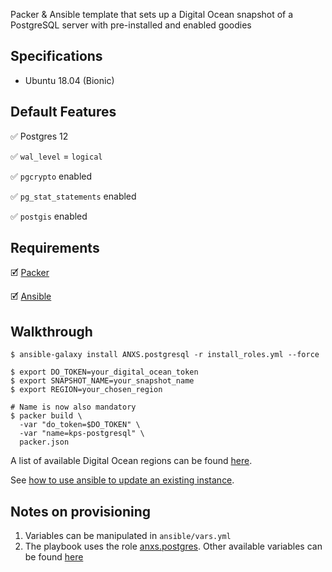 Packer & Ansible template that sets up a Digital Ocean snapshot of a PostgreSQL server with pre-installed and enabled goodies

## Specifications
- Ubuntu 18.04 (Bionic)

## Default Features
✅ Postgres 12

✅ `wal_level` = `logical`

✅ `pgcrypto` enabled

✅ `pg_stat_statements` enabled

✅ `postgis` enabled


## Requirements
🗹 [Packer](https://www.packer.io/intro/getting-started/install.html)

🗹 [Ansible](https://docs.ansible.com/ansible/latest/installation_guide/index.html)

## Walkthrough
```
$ ansible-galaxy install ANXS.postgresql -r install_roles.yml --force

$ export DO_TOKEN=your_digital_ocean_token
$ export SNAPSHOT_NAME=your_snapshot_name
$ export REGION=your_chosen_region

# Name is now also mandatory
$ packer build \
  -var "do_token=$DO_TOKEN" \
  -var "name=kps-postgresql" \
  packer.json
```
A list of available Digital Ocean regions can be found [here](https://www.digitalocean.com/docs/platform/availability-matrix/).

See [how to use ansible to update an existing instance](ansible/README.md).

## Notes on provisioning

1. Variables can be manipulated in `ansible/vars.yml`
2. The playbook uses the role [anxs.postgres](https://github.com/ANXS/postgresql). Other available variables can be found [here](https://github.com/ANXS/postgresql/blob/master/defaults/main.yml)
